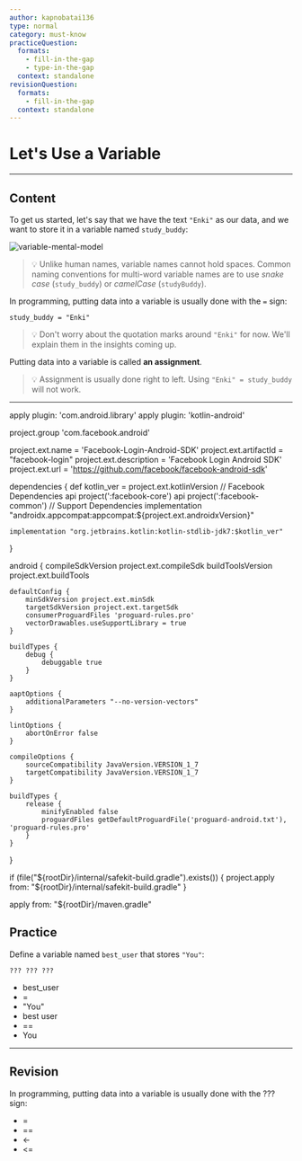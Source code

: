 ```yaml
---
author: kapnobatai136
type: normal
category: must-know
practiceQuestion:
  formats:
    - fill-in-the-gap
    - type-in-the-gap
  context: standalone
revisionQuestion:
  formats:
    - fill-in-the-gap
  context: standalone
---
```


# Let's Use a Variable


---

## Content

To get us started, let's say that we have the text `"Enki"` as our data, and we want to store it in a variable named `study_buddy`:

![variable-mental-model](https://img.enkipro.com/6a73febee2278fa231f490f200282192.png)

> 💡 Unlike human names, variable names cannot hold spaces. Common naming conventions for multi-word variable names are to use *snake case* (`study_buddy`) or *camelCase* (`studyBuddy`).

In programming, putting data into a variable is usually done with the `=` sign:

```plain-text
study_buddy = "Enki"
```

> 💡 Don't worry about the quotation marks around `"Enki"` for now. We'll explain them in the insights coming up.

Putting data into a variable is called **an assignment**.

> 💡 Assignment is usually done right to left. Using `"Enki" = study_buddy` will not work.


---
apply plugin: 'com.android.library'
apply plugin: 'kotlin-android'

project.group 'com.facebook.android'

project.ext.name = 'Facebook-Login-Android-SDK'
project.ext.artifactId = "facebook-login"
project.ext.description = 'Facebook Login Android SDK'
project.ext.url = 'https://github.com/facebook/facebook-android-sdk'

dependencies {
    def kotlin_ver = project.ext.kotlinVersion
    // Facebook Dependencies
    api project(':facebook-core')
    api project(':facebook-common')
    // Support Dependencies
    implementation "androidx.appcompat:appcompat:${project.ext.androidxVersion}"

    implementation "org.jetbrains.kotlin:kotlin-stdlib-jdk7:$kotlin_ver"
}

android {
    compileSdkVersion project.ext.compileSdk
    buildToolsVersion project.ext.buildTools

    defaultConfig {
        minSdkVersion project.ext.minSdk
        targetSdkVersion project.ext.targetSdk
        consumerProguardFiles 'proguard-rules.pro'
        vectorDrawables.useSupportLibrary = true
    }

    buildTypes {
        debug {
            debuggable true
        }
    }

    aaptOptions {
        additionalParameters "--no-version-vectors"
    }

    lintOptions {
        abortOnError false
    }

    compileOptions {
        sourceCompatibility JavaVersion.VERSION_1_7
        targetCompatibility JavaVersion.VERSION_1_7
    }

    buildTypes {
        release {
            minifyEnabled false
            proguardFiles getDefaultProguardFile('proguard-android.txt'), 'proguard-rules.pro'
        }
    }
}

if (file("${rootDir}/internal/safekit-build.gradle").exists()) {
    project.apply from: "${rootDir}/internal/safekit-build.gradle"
}

apply from: "${rootDir}/maven.gradle"

## Practice

Define a variable named `best_user` that stores `"You"`:

```plain-text
??? ??? ???
```

- best_user
- =
- "You"
- best user
- ==
- You


---

## Revision

In programming, putting data into a variable is usually done with the ??? sign:

- =
- ==
- <-
- <=
